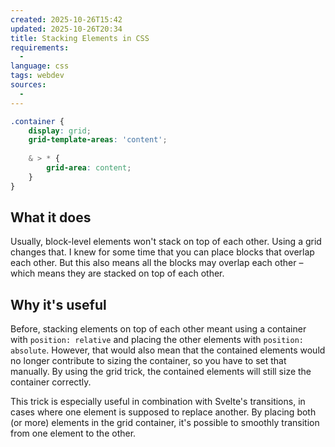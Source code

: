 ```yaml
---
created: 2025-10-26T15:42
updated: 2025-10-26T20:34
title: Stacking Elements in CSS
requirements:
  - 
language: css
tags: webdev
sources:
  - 
---
```


```css
.container {
	display: grid;
	grid-template-areas: 'content';
	
	& > * {
		grid-area: content;
	}
}
```

## What it does

Usually, block-level elements won't stack on top of each other.
Using a grid changes that.
I knew for some time that you can place blocks that overlap each other.
But this also means all the blocks may overlap each other – which means they are stacked on top of each other.

## Why it's useful

Before, stacking elements on top of each other meant using a container with `position: relative` and placing the other elements with `position: absolute`.
However, that would also mean that the contained elements would no longer contribute to sizing the container, so you have to set that manually.
By using the grid trick, the contained elements will still size the container correctly.

This trick is especially useful in combination with Svelte's transitions, in cases where one element is supposed to replace another.
By placing both (or more) elements in the grid container, it's possible to smoothly transition from one element to the other.